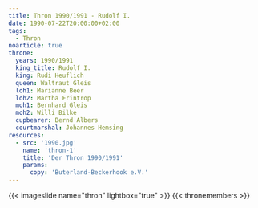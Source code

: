 ```yaml
---
title: Thron 1990/1991 - Rudolf I.
date: 1990-07-22T20:00:00+02:00
tags:
  - Thron
noarticle: true
throne:
  years: 1990/1991
  king_title: Rudolf I.
  king: Rudi Heuflich
  queen: Waltraut Gleis
  loh1: Marianne Beer
  loh2: Martha Frintrop
  moh1: Bernhard Gleis
  moh2: Willi Bilke
  cupbearer: Bernd Albers
  courtmarshal: Johannes Hemsing
resources:
  - src: '1990.jpg'
    name: 'thron-1'
    title: 'Der Thron 1990/1991'
    params:
      copy: 'Buterland-Beckerhook e.V.'
---
```

{{< imageslide name="thron" lightbox="true" >}}
{{< thronemembers >}}
